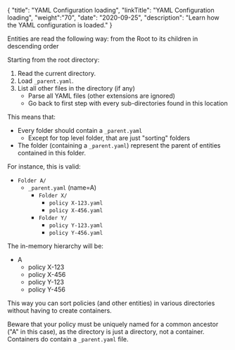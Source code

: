 {
"title": "YAML Configuration loading",
"linkTitle": "YAML Configuration loading",
"weight":"70",
"date": "2020-09-25",
"description": "Learn how the YAML configuration is loaded."
}

Entities are read the following way: from the Root to its children in descending order

Starting from the root directory:

1. Read the current directory.
2. Load `_parent.yaml`.
3. List all other files in the directory (if any)
    * Parse all YAML files (other extensions are ignored)
    * Go back to first step with every sub-directories found in this location

This means that:

* Every folder should contain a `_parent.yaml`
    * Except for top level folder, that are just "sorting" folders
* The folder (containing a `_parent.yaml`) represent the parent of entities contained in this folder.

For instance, this is valid:

* `Folder A/`
    * `_parent.yaml` (name=A)
        * `Folder X/`
            * `policy X-123.yaml`
            * `policy X-456.yaml`
        * `Folder Y/`
            * `policy Y-123.yaml`
            * `policy Y-456.yaml`

The in-memory hierarchy will be:

* A
    * policy X-123
    * policy X-456
    * policy Y-123
    * policy Y-456

This way you can sort policies (and other entities) in various directories without having to create containers.

Beware that your policy must be uniquely named for a common ancestor ("A" in this case), as the directory is just a directory, not a container. Containers do contain a `_parent.yaml` file.